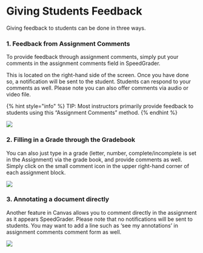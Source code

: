 # Giving Students Feedback

Giving feedback to students can be done in three ways. 

### 1. Feedback from Assignment Comments 

To provide feedback through assignment comments, simply put your comments in the assignment comments field in SpeedGrader. 

This is located on the right-hand side of the screen. Once you have done so, a notification will be sent to the student. Students can respond to your comments as well. Please note you can also offer comments via audio or video file.

{% hint style="info" %}
TIP: Most instructors primarily provide feedback to students using this “Assignment Comments” method.
{% endhint %}

![](https://lh3.googleusercontent.com/LN00u8rWW5anxzayXzIdNrVIW87hboM-npEwdjD-wQzFv9-cao9-pOuZ4jOQ7oqPsU-SYgbzoL-Jbp85hLrt6XRXIkTtbGmltBi-KZ-Jf1TKp5lsOoa8F-wDMzQOuUmqYVO36Zbq)

### 2. Filling in a Grade through the Gradebook

You can also just type in a grade \(letter, number, complete/incomplete is set in the Assignment\) via the grade book, and provide comments as well. Simply click on the small comment icon in the upper right-hand corner of each assignment block.

![](https://lh6.googleusercontent.com/5xA6T0IxqsbrW533lj3A0oe9htX2G3s3P_2LstewmgTNr3RDrlF-BkzaG7bgBz1q9h0ivpEx-VMxUlWS2MooosadKNg95DgrsH8A7TtBeRn4bx1LHjoSHobVh9QvF3TuLIrjpvSN)

### 3. Annotating a document directly 

Another feature in Canvas allows you to comment directly in the assignment as it appears SpeedGrader. Please note that no notifications will be sent to students. You may want to add a line such as ‘see my annotations’ in assignment comments comment form as well.

![](https://lh6.googleusercontent.com/9LYdRmjnkib7x1m6V5C1PnNgoyaUTPGDXnuO9zyHoIf6EJxENNGEYa3V4ixjn3k0te7F9-wkTWyTzP6TXFecdgl5NaoPGI1xvxX6_amnyDWxa_C4_0CpFbvjJrFjfyZG612BLPCx)

